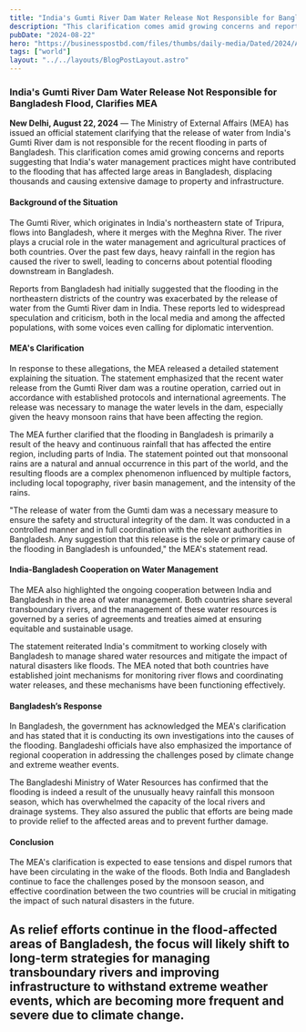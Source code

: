 ```yaml
---
title: "India's Gumti River Dam Water Release Not Responsible for Bangladesh Flood, Clarifies MEA"
description: "This clarification comes amid growing concerns and reports suggesting that India's water management practices might have contributed to the flooding that has affected large areas in Bangladesh"
pubDate: "2024-08-22"
hero: "https://businesspostbd.com/files/thumbs/daily-media/Dated/2024/August/22/800x457/MEA.jpg"
tags: ["world"]
layout: "../../layouts/BlogPostLayout.astro"
---
```

### **India's Gumti River Dam Water Release Not Responsible for Bangladesh Flood, Clarifies MEA**

**New Delhi, August 22, 2024** — The Ministry of External Affairs (MEA) has issued an official statement clarifying that the release of water from India's Gumti River dam is not responsible for the recent flooding in parts of Bangladesh. This clarification comes amid growing concerns and reports suggesting that India's water management practices might have contributed to the flooding that has affected large areas in Bangladesh, displacing thousands and causing extensive damage to property and infrastructure.

#### **Background of the Situation**

The Gumti River, which originates in India's northeastern state of Tripura, flows into Bangladesh, where it merges with the Meghna River. The river plays a crucial role in the water management and agricultural practices of both countries. Over the past few days, heavy rainfall in the region has caused the river to swell, leading to concerns about potential flooding downstream in Bangladesh.

Reports from Bangladesh had initially suggested that the flooding in the northeastern districts of the country was exacerbated by the release of water from the Gumti River dam in India. These reports led to widespread speculation and criticism, both in the local media and among the affected populations, with some voices even calling for diplomatic intervention.

#### **MEA's Clarification**

In response to these allegations, the MEA released a detailed statement explaining the situation. The statement emphasized that the recent water release from the Gumti River dam was a routine operation, carried out in accordance with established protocols and international agreements. The release was necessary to manage the water levels in the dam, especially given the heavy monsoon rains that have been affecting the region.

The MEA further clarified that the flooding in Bangladesh is primarily a result of the heavy and continuous rainfall that has affected the entire region, including parts of India. The statement pointed out that monsoonal rains are a natural and annual occurrence in this part of the world, and the resulting floods are a complex phenomenon influenced by multiple factors, including local topography, river basin management, and the intensity of the rains.

"The release of water from the Gumti dam was a necessary measure to ensure the safety and structural integrity of the dam. It was conducted in a controlled manner and in full coordination with the relevant authorities in Bangladesh. Any suggestion that this release is the sole or primary cause of the flooding in Bangladesh is unfounded," the MEA's statement read.

#### **India-Bangladesh Cooperation on Water Management**

The MEA also highlighted the ongoing cooperation between India and Bangladesh in the area of water management. Both countries share several transboundary rivers, and the management of these water resources is governed by a series of agreements and treaties aimed at ensuring equitable and sustainable usage.

The statement reiterated India's commitment to working closely with Bangladesh to manage shared water resources and mitigate the impact of natural disasters like floods. The MEA noted that both countries have established joint mechanisms for monitoring river flows and coordinating water releases, and these mechanisms have been functioning effectively.

#### **Bangladesh’s Response**

In Bangladesh, the government has acknowledged the MEA's clarification and has stated that it is conducting its own investigations into the causes of the flooding. Bangladeshi officials have also emphasized the importance of regional cooperation in addressing the challenges posed by climate change and extreme weather events.

The Bangladeshi Ministry of Water Resources has confirmed that the flooding is indeed a result of the unusually heavy rainfall this monsoon season, which has overwhelmed the capacity of the local rivers and drainage systems. They also assured the public that efforts are being made to provide relief to the affected areas and to prevent further damage.

#### **Conclusion**

The MEA's clarification is expected to ease tensions and dispel rumors that have been circulating in the wake of the floods. Both India and Bangladesh continue to face the challenges posed by the monsoon season, and effective coordination between the two countries will be crucial in mitigating the impact of such natural disasters in the future.

As relief efforts continue in the flood-affected areas of Bangladesh, the focus will likely shift to long-term strategies for managing transboundary rivers and improving infrastructure to withstand extreme weather events, which are becoming more frequent and severe due to climate change.
---